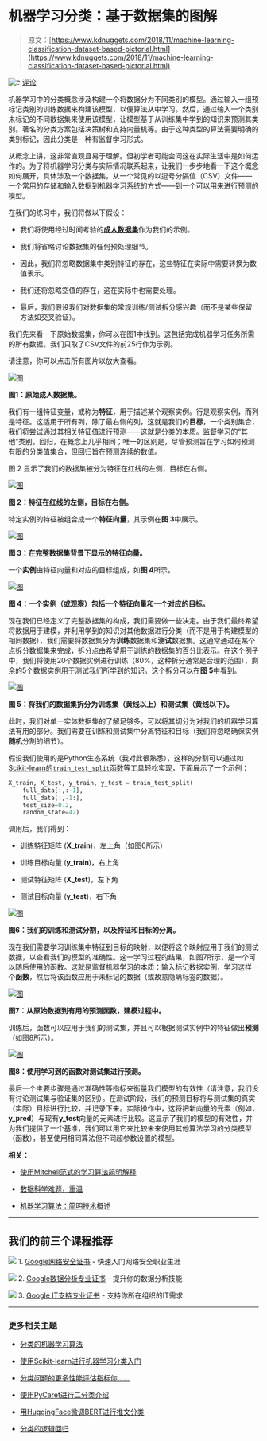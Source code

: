 # 机器学习分类：基于数据集的图解

> 原文：[https://www.kdnuggets.com/2018/11/machine-learning-classification-dataset-based-pictorial.html](https://www.kdnuggets.com/2018/11/machine-learning-classification-dataset-based-pictorial.html)

![c](../Images/3d9c022da2d331bb56691a9617b91b90.png) [评论](#comments)

机器学习中的分类概念涉及构建一个将数据分为不同类别的模型。通过输入一组预标记类别的训练数据来构建该模型，以便算法从中学习。然后，通过输入一个类别未标记的不同数据集来使用该模型，让模型基于从训练集中学到的知识来预测其类别。著名的分类方案包括决策树和支持向量机等。由于这种类型的算法需要明确的类别标记，因此分类是一种有监督学习形式。

从概念上讲，这非常直观且易于理解。但初学者可能会问这在实际生活中是如何运作的。为了将机器学习分类与实际情况联系起来，让我们一步步地看一下这个概念如何展开，具体涉及一个数据集，从一个常见的以逗号分隔值（CSV）文件——一个常用的存储和输入数据到机器学习系统的方式——到一个可以用来进行预测的模型。

在我们的练习中，我们将做以下假设：

+   我们将使用经过时间考验的[**成人数据集**](https://archive.ics.uci.edu/ml/datasets/adult)作为我们的示例。

+   我们将省略讨论数据集的任何预处理细节。

+   因此，我们将忽略数据集中类别特征的存在，这些特征在实际中需要转换为数值表示。

+   我们还将忽略空值的存在，这在实际中也需要处理。

+   最后，我们假设我们对数据集的常规训练/测试拆分感兴趣（而不是某些保留方法如交叉验证）。

我们先来看一下原始数据集，你可以在图1中找到。这包括完成机器学习任务所需的所有数据。我们只取了CSV文件的前25行作为示例。

请注意，你可以点击所有图片以放大查看。

[](https://image.ibb.co/g1LsJL/supervised-ds-illustrated-1.png)

[![图](../Images/397a807afe46f0fabc1e74c31da6f0a2.png)](https://image.ibb.co/g1LsJL/supervised-ds-illustrated-1.png)

**图1：原始成人数据集。**

我们有一组特征变量，或称为**特征**，用于描述某个观察实例。行是观察实例，而列是特征。这适用于所有列，除了最右侧的列，这就是我们的**目标**，一个类别集合，我们将尝试通过其相关特征值进行预测——这就是分类的本质。监督学习的“其他”类别，回归，在概念上几乎相同；唯一的区别是，尽管预测旨在学习如何预测有限的分类值集合，但回归旨在预测连续的数值。

图 2 显示了我们的数据集被分为特征在红线的左侧，目标在右侧。

[](https://image.ibb.co/h5NTsf/supervised-ds-illustrated-2.png)

[![图](../Images/1400f68317bd29d1311e64b7e6398d5c.png)](https://image.ibb.co/h5NTsf/supervised-ds-illustrated-2.png)

**图 2：特征在红线的左侧，目标在右侧。**

特定实例的特征被组合成一个**特征向量**，其示例在**图 3**中展示。

[](https://image.ibb.co/nsQgCf/supervised-ds-illustrated-3.png)

[![图](../Images/e6639666dcdf666886858d617b3f941d.png)](https://image.ibb.co/nsQgCf/supervised-ds-illustrated-3.png)

**图 3：在完整数据集背景下显示的特征向量。**

一个**实例**由特征向量和对应的目标组成，如**图 4**所示。

[](https://image.ibb.co/c0p8sf/supervised-ds-illustrated-4.png)

[![图](../Images/e9c289c79960e5e1e900681f6012d6c4.png)](https://image.ibb.co/c0p8sf/supervised-ds-illustrated-4.png)

**图 4：一个实例（或观察）包括一个特征向量和一个对应的目标。**

现在我们已经定义了完整数据集的构成，我们需要做一些决定。由于我们最终希望将数据用于建模，并利用学到的知识对其他数据进行分类（而不是用于构建模型的相同数据），我们需要将数据集分为**训练**数据集和**测试**数据集。这通常通过在某个点拆分数据集来完成，拆分点由希望用于训练的数据集的百分比表示。在这个例子中，我们将使用20个数据实例进行训练（80%，这种拆分通常是合理的范围），剩余的5个数据实例用于测试我们所学到的知识。这个拆分可以在**图 5**中看到。

[](https://image.ibb.co/jifRdL/supervised-ds-illustrated-5.png)

[![图](../Images/09503f43eba0b4f5a6928705fd0386e7.png)](https://image.ibb.co/jifRdL/supervised-ds-illustrated-5.png)

**图 5：将我们的数据集拆分为训练集（黄线以上）和测试集（黄线以下）。**

此时，我们对单一实体数据集的了解足够多，可以将其切分为对我们的机器学习算法有用的部分。我们需要在训练和测试集中分离特征和目标（我们将忽略确保实例**随机**分割的细节）。

假设我们使用的是Python生态系统（我对此很熟悉），这样的分割可以通过如[Scikit-learn的`train_test_split`函数](http://scikit-learn.org/stable/modules/generated/sklearn.model_selection.train_test_split.html)等工具轻松实现，下面展示了一个示例：

```py
X_train, X_test, y_train, y_test = train_test_split(
    full_data[:,:-1],
    full_data[:,-1:],
    test_size=0.2,
    random_state=42)
```

调用后，我们得到：

+   训练特征矩阵 (**X_train**)，左上角（如图6所示）

+   训练目标向量 (**y_train**)，右上角

+   测试特征矩阵 (**X_test**)，左下角

+   测试目标向量 (**y_test**)，右下角

[](https://image.ibb.co/nx76dL/supervised-ds-illustrated-6.png)

[![图](../Images/8dc916b75ef50568bbed112b0b12efa5.png)](https://image.ibb.co/nx76dL/supervised-ds-illustrated-6.png)

**图6：我们的训练和测试分割，以及特征和目标的分离。**

现在我们需要学习训练集中特征到目标的映射，以便将这个映射应用于我们的测试数据，以查看我们的模型的准确性。这一学习过程的结果，如图7所示，是一个可以随后使用的函数。这就是监督机器学习的本质：输入标记数据实例，学习这样一个**函数**，然后将该函数应用于未标记的数据（或故意隐瞒标签的数据）。

[](https://image.ibb.co/bJEmdL/supervised-ds-illustrated-7.png)

[![图](../Images/4e32af82d18897ccf90a657e6f422331.png)](https://image.ibb.co/bJEmdL/supervised-ds-illustrated-7.png)

**图7：从原始数据到有用的预测函数，建模过程中。**

训练后，函数可以应用于我们的测试集，并且可以根据测试实例中的特征做出**预测**（如图8所示）。

[](https://image.ibb.co/gxY1Cf/supervised-ds-illustrated-8.png)

[![图](../Images/1857a6aac59aa5149ed68a50d9727ab0.png)](https://image.ibb.co/gxY1Cf/supervised-ds-illustrated-8.png)

**图8：使用学习到的函数对测试集进行预测。**

最后一个主要步骤是通过准确性等指标来衡量我们模型的有效性（请注意，我们没有讨论测试集与验证集的区别）。在测试阶段，我们的预测目标将与测试集的真实（实际）目标进行比较，并记录下来。实际操作中，这将把新向量的元素（例如，**y_pred**）与现有**y_test**向量的元素进行比较。这显示了我们的模型的有效性，并为我们提供了一个基准，我们可以用它来比较未来使用其他算法学习的分类模型（函数），甚至使用相同算法但不同超参数设置的模型。

**相关：**

+   [使用Mitchell范式的学习算法简明解释](/2018/10/mitchell-paradigm-concise-explanation-learning-algorithms.html)

+   [数据科学难题，重温](/2017/01/data-science-puzzle-revisited.html)

+   [机器学习算法：简明技术概述](/2017/08/machine-learning-algorithms-concise-technical-overview-part-1.html)

* * *

## 我们的前三个课程推荐

![](../Images/0244c01ba9267c002ef39d4907e0b8fb.png) 1\. [Google网络安全证书](https://www.kdnuggets.com/google-cybersecurity) - 快速入门网络安全职业生涯

![](../Images/e225c49c3c91745821c8c0368bf04711.png) 2\. [Google数据分析专业证书](https://www.kdnuggets.com/google-data-analytics) - 提升你的数据分析技能

![](../Images/0244c01ba9267c002ef39d4907e0b8fb.png) 3\. [Google IT支持专业证书](https://www.kdnuggets.com/google-itsupport) - 支持你所在组织的IT需求

* * *

### 更多相关主题

+   [分类的机器学习算法](https://www.kdnuggets.com/2022/03/machine-learning-algorithms-classification.html)

+   [使用Scikit-learn进行机器学习分类入门](https://www.kdnuggets.com/getting-started-with-scikit-learn-for-classification-in-machine-learning)

+   [分类问题的更多性能评估指标你……](https://www.kdnuggets.com/2020/04/performance-evaluation-metrics-classification.html)

+   [使用PyCaret进行二分类介绍](https://www.kdnuggets.com/2021/12/introduction-binary-classification-pycaret.html)

+   [用HuggingFace微调BERT进行推文分类](https://www.kdnuggets.com/2022/01/finetuning-bert-tweets-classification-ft-hugging-face.html)

+   [分类的逻辑回归](https://www.kdnuggets.com/2022/04/logistic-regression-classification.html)
